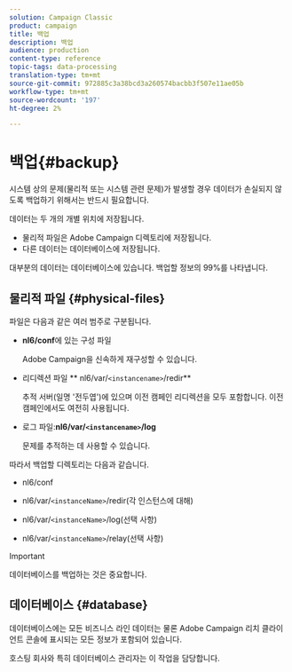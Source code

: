 ```yaml
---
solution: Campaign Classic
product: campaign
title: 백업
description: 백업
audience: production
content-type: reference
topic-tags: data-processing
translation-type: tm+mt
source-git-commit: 972885c3a38bcd3a260574bacbb3f507e11ae05b
workflow-type: tm+mt
source-wordcount: '197'
ht-degree: 2%

---
```



# 백업{#backup}

시스템 상의 문제(물리적 또는 시스템 관련 문제)가 발생할 경우 데이터가 손실되지 않도록 백업하기 위해서는 반드시 필요합니다.

데이터는 두 개의 개별 위치에 저장됩니다.

* 물리적 파일은 Adobe Campaign 디렉토리에 저장됩니다.
* 다른 데이터는 데이터베이스에 저장됩니다.

대부분의 데이터는 데이터베이스에 있습니다. 백업할 정보의 99%를 나타냅니다.

## 물리적 파일 {#physical-files}

파일은 다음과 같은 여러 범주로 구분됩니다.

* **nl6/conf**&#x200B;에 있는 구성 파일

   Adobe Campaign을 신속하게 재구성할 수 있습니다.

* 리디렉션 파일 ** nl6/var/`<instancename>`/redir**

   추적 서버(일명 &#39;전두엽&#39;)에 있으며 이전 캠페인 리디렉션을 모두 포함합니다. 이전 캠페인에서도 여전히 사용됩니다.

* 로그 파일:**nl6/var/`<instancename>`/log**

   문제를 추적하는 데 사용할 수 있습니다.

따라서 백업할 디렉토리는 다음과 같습니다.

* nl6/conf

* nl6/var/`<instanceName>`/redir(각 인스턴스에 대해)

* nl6/var/`<instanceName>`/log(선택 사항)

* nl6/var/`<instanceName>`/relay(선택 사항)

>[!IMPORTANT]
>
>데이터베이스를 백업하는 것은 중요합니다.

## 데이터베이스 {#database}

데이터베이스에는 모든 비즈니스 라인 데이터는 물론 Adobe Campaign 리치 클라이언트 콘솔에 표시되는 모든 정보가 포함되어 있습니다.

호스팅 회사와 특히 데이터베이스 관리자는 이 작업을 담당합니다.
